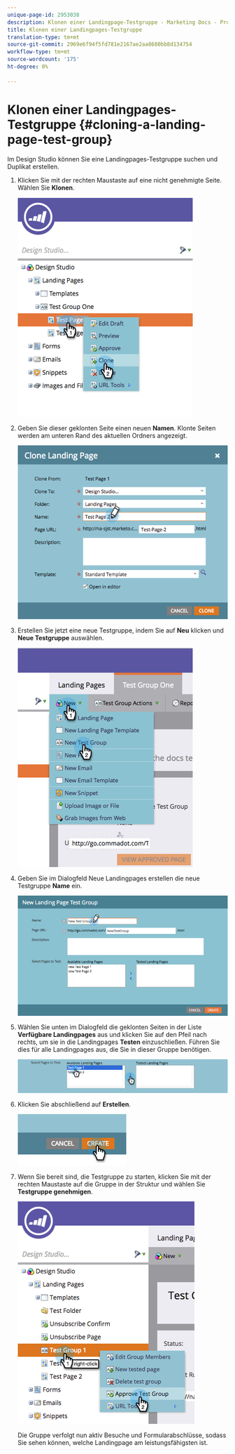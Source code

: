 ```yaml
---
unique-page-id: 2953038
description: Klonen einer Landingpage-Testgruppe - Marketing Docs - Produktdokumentation
title: Klonen einer Landingpages-Testgruppe
translation-type: tm+mt
source-git-commit: 2969e6f94f5fd781e2167ae2aa8680bb8d134754
workflow-type: tm+mt
source-wordcount: '175'
ht-degree: 0%

---
```



# Klonen einer Landingpages-Testgruppe {#cloning-a-landing-page-test-group}

Im Design Studio können Sie eine Landingpages-Testgruppe suchen und Duplikat erstellen.

1. Klicken Sie mit der rechten Maustaste auf eine nicht genehmigte Seite. Wählen Sie **Klonen**.

   ![](assets/image2015-4-27-15-3a11-3a24.png)

1. Geben Sie dieser geklonten Seite einen neuen **Namen**. Klonte Seiten werden am unteren Rand des aktuellen Ordners angezeigt.

   ![](assets/image2015-4-27-16-3a10-3a10.png)

1. Erstellen Sie jetzt eine neue Testgruppe, indem Sie auf **Neu** klicken und **Neue Testgruppe** auswählen.

   ![](assets/image2015-4-27-15-3a49-3a54.png)

1. Geben Sie im Dialogfeld Neue Landingpages erstellen die neue Testgruppe **Name** ein.

   ![](assets/image2015-4-27-15-3a58-3a13.png)

1. Wählen Sie unten im Dialogfeld die geklonten Seiten in der Liste **Verfügbare Landingpages** aus und klicken Sie auf den Pfeil nach rechts, um sie in die Landingpages **Testen** einzuschließen. Führen Sie dies für alle Landingpages aus, die Sie in dieser Gruppe benötigen.

   ![](assets/image2015-4-27-16-3a3-3a22.png)

1. Klicken Sie abschließend auf **Erstellen**.

   ![](assets/image2015-4-27-16-3a7-3a50.png)

1. Wenn Sie bereit sind, die Testgruppe zu starten, klicken Sie mit der rechten Maustaste auf die Gruppe in der Struktur und wählen Sie **Testgruppe genehmigen**.

   ![](assets/image2015-4-27-16-3a19-3a10.png)

   Die Gruppe verfolgt nun aktiv Besuche und Formularabschlüsse, sodass Sie sehen können, welche Landingpage am leistungsfähigsten ist.
